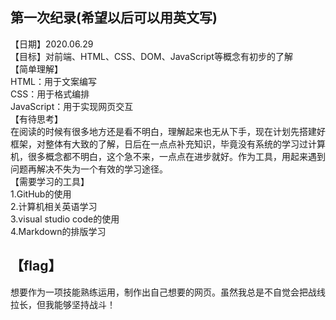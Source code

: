 ## 第一次纪录(希望以后可以用英文写)  
【日期】2020.06.29  
【目标】对前端、HTML、CSS、DOM、JavaScript等概念有初步的了解  
【简单理解】  
HTML：用于文案编写  
CSS：用于格式编排  
JavaScript：用于实现网页交互  
【有待思考】  
在阅读的时候有很多地方还是看不明白，理解起来也无从下手，现在计划先搭建好框架，对整体有大致的了解，日后在一点点补充知识，毕竟没有系统的学习过计算机，很多概念都不明白，这个急不来，一点点在进步就好。作为工具，用起来遇到问题再解决不失为一个有效的学习途径。  
【需要学习的工具】  
1.GitHub的使用  
2.计算机相关英语学习  
3.visual studio code的使用  
4.Markdown的排版学习  
## 【flag】  
想要作为一项技能熟练运用，制作出自己想要的网页。虽然我总是不自觉会把战线拉长，但我能够坚持战斗！
